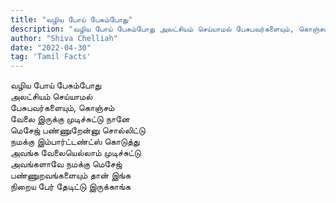 ```yaml
---
title: "வழிய போய் பேசும்போது"
description: "வழிய போய் பேசும்போது அலட்சியம் செய்யாமல் பேசுபவர்களையும், கொஞ்சம் வேலை இருக்கு முடிச்சுட்டு நானே மெசேஜ் பண்ணுறேன்னு சொல்லிட்டு."
author: "Shiva Chelliah"
date: "2022-04-30"
tag: 'Tamil Facts'
---
```


வழிய போய் பேசும்போது  
அலட்சியம் செய்யாமல்  
பேசுபவர்களையும், கொஞ்சம்  
வேலை இருக்கு முடிச்சுட்டு நானே  
மெசேஜ் பண்ணுறேன்னு சொல்லிட்டு  
நமக்கு இம்பார்ட்டண்ட்ஸ் கொடுத்து  
அவங்க வேலையெல்லாம் முடிச்சுட்டு  
அவங்களாவே நமக்கு மெசேஜ்  
பண்ணுறவங்களையும் தான் இங்க  
நிறைய பேர் தேடிட்டு இருக்காங்க
